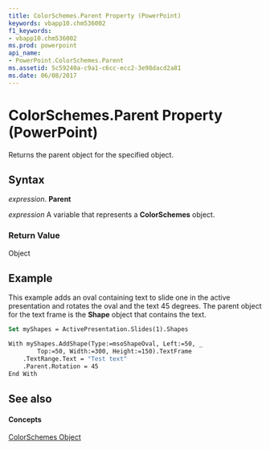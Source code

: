 ```yaml
---
title: ColorSchemes.Parent Property (PowerPoint)
keywords: vbapp10.chm536002
f1_keywords:
- vbapp10.chm536002
ms.prod: powerpoint
api_name:
- PowerPoint.ColorSchemes.Parent
ms.assetid: 5c59240a-c9a1-c6cc-ecc2-3e98dacd2a81
ms.date: 06/08/2017
---
```



# ColorSchemes.Parent Property (PowerPoint)

Returns the parent object for the specified object.


## Syntax

 _expression_. **Parent**

 _expression_ A variable that represents a **ColorSchemes** object.


### Return Value

Object


## Example

This example adds an oval containing text to slide one in the active presentation and rotates the oval and the text 45 degrees. The parent object for the text frame is the  **Shape** object that contains the text.


```vb
Set myShapes = ActivePresentation.Slides(1).Shapes

With myShapes.AddShape(Type:=msoShapeOval, Left:=50, _
        Top:=50, Width:=300, Height:=150).TextFrame
    .TextRange.Text = "Test text"
    .Parent.Rotation = 45
End With
```


## See also


#### Concepts


[ColorSchemes Object](PowerPoint.ColorSchemes.md)

